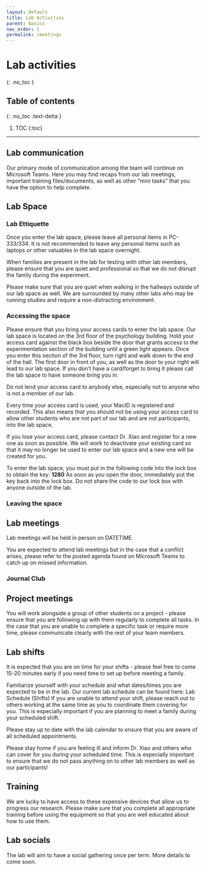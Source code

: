 ```yaml
---
layout: default
title: Lab Activities
parent: Basics
nav_order: 1
permalink: /meetings
---
```


# Lab activities
{: .no_toc }

## Table of contents
{: .no_toc .text-delta }

1. TOC
{:toc}

---
## Lab communication

Our primary mode of communication among the team will continue on Microsoft Teams.
Here you may find recaps from our lab meetings, important training files/documents, as well as other “mini tasks” that you have the option to help complete.

## Lab Space

### Lab Ettiquette

Once you enter the lab space, please leave all personal items in PC-333/334.
It is not recommended to leave any personal items such as laptops or other valuables in the lab space overnight.

When families are present in the lab for testing with other lab members, please ensure that you are quiet and professional so that we do not disrupt the family during the experiment.

Please make sure that you are quiet when walking in the hallways outside of our lab space as well. We are surrounded by many other labs who may be running studies and require a non-distracting environment.

### Accessing the space

Please ensure that you bring your access cards to enter the lab space.
Our lab space is located on the 3rd floor of the psychology building.
Hold your access card against the black box beside the door that grants access to the experimentation section of the building until a green light appears.
Once you enter this section of the 3rd floor, turn right and walk down to the end of the hall. The first door in front of you, as well as the door to your right will lead to our lab space. If you don’t have a card/forget to bring it please call the lab space to have someone bring you in.

Do not lend your access card to anybody else, especially not to anyone who is not a member of our lab.

Every time your access card is used, your MacID is registered and recorded.
This also means that you should not be using your access card to allow other students who are not part of our lab and are not participants, into the lab space. 

If you lose your access card, please contact Dr. Xiao and register for a new one as soon as possible. We will work to deactivate your existing card so that it may no longer be used to enter our lab space and a new one will be created for you.

To enter the lab space, you must put in the following code into the lock box to obtain the key: **1280**
As soon as you open the door, immediately put the key back into the lock box.
Do not share the code to our lock box with anyone outside of the lab.

### Leaving the space

## Lab meetings

Lab meetings will be held in person on DATETIME

You are expected to attend lab meetings but in the case that a conflict arises, please refer to the posted agenda found on Microsoft Teams to catch up on missed information.

### Journal Club

## Project meetings
You will work alongside a group of other students on a project - please ensure that you are following up with them regularly to complete all tasks.
In the case that you are unable to complete a specific task or require more time, please communicate clearly with the rest of your team members. 


## Lab shifts

It is expected that you are on time for your shifts - please feel free to come 15-20 minutes early if you need time to set up before meeting a family.

Familiarize yourself with your schedule and what dates/times you are expected to be in the lab.
Our current lab schedule can be found here: Lab Schedule (Shifts)
If you are unable to attend your shift, please reach out to others working at the same time as you to coordinate them covering for you.
This is especially important if you are planning to meet a family during your scheduled shift.

Please stay up to date with the lab calendar to ensure that you are aware of all scheduled appointments. 


Please stay home if you are feeling ill and inform Dr. Xiao and others who can cover for you during your scheduled time.
This is especially important to ensure that we do not pass anything on to other lab members as well as our participants!


## Training

We are lucky to have access to these expensive devices that allow us to progress our research. Please make sure that you complete all appropriate training before using the equipment so that you are well educated about how to use them.

## Lab socials

The lab will aim to have a social gathering once per term. More details to come soon. 

